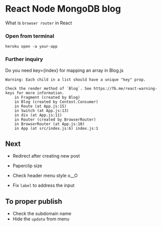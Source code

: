 # React Node MongoDB blog

What is `browser router` in React

### Open from terminal

```heroku open -a your-app```

### Further inquiry

Do you need key={index} for mapping an array in Blog.js

```
Warning: Each child in a list should have a unique "key" prop.

Check the render method of `Blog`. See https://fb.me/react-warning-keys for more information.
    in Fragment (created by Blog)
    in Blog (created by Context.Consumer)
    in Route (at App.js:15)
    in Switch (at App.js:13)
    in div (at App.js:11)
    in Router (created by BrowserRouter)
    in BrowserRouter (at App.js:10)
    in App (at src/index.js:6) index.js:1

```

## Next

- Redirect after creating new post
- Paperclip size

- Check header menu style o__O
- Fix `label` to address the input

## To proper publish
- Check the subdomain name
- Hide the `update` from menu